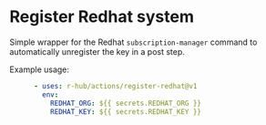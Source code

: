 # Register Redhat system

Simple wrapper for the Redhat `subscription-manager` command to automatically unregister the key in a post step. 

Example usage:

```yaml
      - uses: r-hub/actions/register-redhat@v1
        env:
          REDHAT_ORG: ${{ secrets.REDHAT_ORG }}
          REDHAT_KEY: ${{ secrets.REDHAT_KEY }}
```
